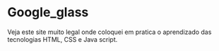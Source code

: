 # Google_glass
Veja este site muito legal onde coloquei em pratica o aprendizado das tecnologias HTML, CSS e Java script. 
